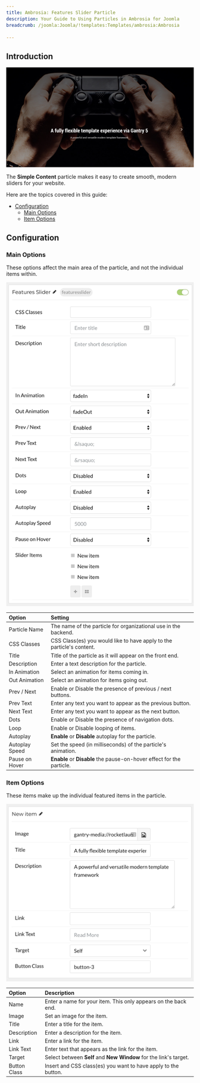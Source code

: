 ```yaml
---
title: Ambrosia: Features Slider Particle
description: Your Guide to Using Particles in Ambrosia for Joomla
breadcrumb: /joomla:Joomla/!templates:Templates/ambrosia:Ambrosia

---
```


## Introduction

![](assets/particle_featureslider1.jpeg)

The **Simple Content** particle makes it easy to create smooth, modern sliders for your website.

Here are the topics covered in this guide:

* [Configuration](#configuration)
    - [Main Options](#main-options)
    - [Item Options](#item-options)

## Configuration

### Main Options 

These options affect the main area of the particle, and not the individual items within.

![](assets/particle_featureslider2.jpeg)

| Option         | Setting                                                               |
| :-----         | :-----                                                                |
| Particle Name  | The name of the particle for organizational use in the backend.       |
| CSS Classes    | CSS Class(es) you would like to have apply to the particle's content. |
| Title          | Title of the particle as it will appear on the front end.             |
| Description    | Enter a text description for the particle.                            |
| In Animation   | Select an animation for items coming in.                              |
| Out Animation  | Select an animation for items going out.                              |
| Prev / Next    | Enable or Disable the presence of previous / next buttons.            |
| Prev Text      | Enter any text you want to appear as the previous button.             |
| Next Text      | Enter any text you want to appear as the next button.                 |
| Dots           | Enable or Disable the presence of navigation dots.                    |
| Loop           | Enable or Disable looping of items.                                   |
| Autoplay       | **Enable** or **Disable** autoplay for the particle.                  |
| Autoplay Speed | Set the speed (in milliseconds) of the particle's animation.          |
| Pause on Hover | **Enable** or **Disable** the pause-on-hover effect for the particle. |

### Item Options

These items make up the individual featured items in the particle.

![](assets/particle_featureslider3.jpeg)

| Option       | Description                                                       |
| :-----       | :-----                                                            |
| Name         | Enter a name for your item. This only appears on the back end.    |
| Image        | Set an image for the item.                                        |
| Title        | Enter a title for the item.                                       |
| Description  | Enter a description for the item.                                 |
| Link         | Enter a link for the item.                                        |
| Link Text    | Enter text that appears as the link for the item.                 |
| Target       | Select between **Self** and **New Window** for the link's target. |
| Button Class | Insert and CSS class(es) you want to have apply to the button.    |

